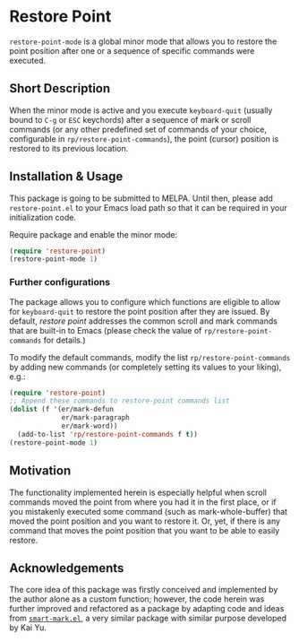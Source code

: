 # Restore Point

`restore-point-mode` is a global minor mode that allows you to restore the
point position after one or a sequence of specific commands were executed.

## Short Description

When the minor mode is active and you execute `keyboard-quit` (usually bound to
`C-g` or `ESC` keychords) after a sequence of mark or scroll commands (or any
other predefined set of commands of your choice, configurable in
`rp/restore-point-commands`), the point (cursor) position is restored to its
previous location.

## Installation & Usage

This package is going to be submitted to MELPA. Until then, please add
`restore-point.el` to your Emacs load path so that it can be required in your
initialization code.

Require package and enable the minor mode:

```lisp
(require 'restore-point)
(restore-point-mode 1)
```

### Further configurations

The package allows you to configure which functions are eligible to allow for
`keyboard-quit` to restore the point position after they are issued. By
default, *restore point* addresses the common scroll and mark commands that are
built-in to Emacs (please check the value of `rp/restore-point-commands` for
details.)

To modify the default commands, modify the list `rp/restore-point-commands` by
adding new commands (or completely setting its values to your liking), e.g.:

```lisp
(require 'restore-point)
;; Append these commands to restore-point commands list
(dolist (f '(er/mark-defun
             er/mark-paragraph
             er/mark-word))
  (add-to-list 'rp/restore-point-commands f t))
(restore-point-mode 1)
```

## Motivation

The functionality implemented herein is especially helpful when scroll commands
moved the point from where you had it in the first place, or if you mistakenly
executed some command (such as mark-whole-buffer) that moved the point position
and you want to restore it. Or, yet, if there is any command that moves the
point position that you want to be able to easily restore.

## Acknowledgements

The core idea of this package was firstly conceived and implemented by the
author alone as a custom function; however, the code herein was further
improved and refactored as a package by adapting code and ideas from
[`smart-mark.el`](https://github.com/zhangkaiyulw/smart-mark/blob/master/smart-mark.el),
a very similar package with similar purpose developed by Kai Yu.

